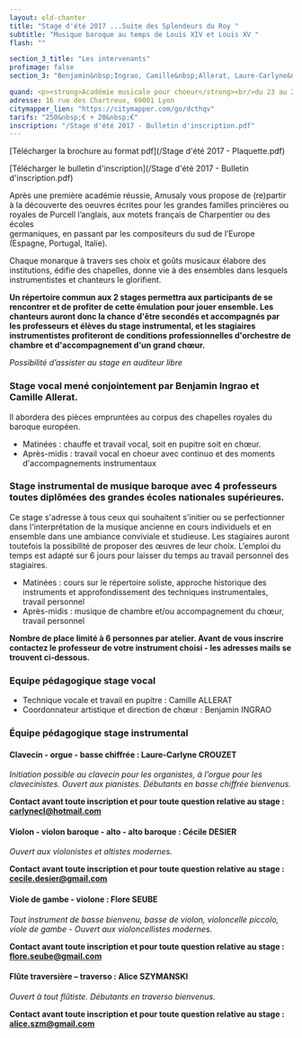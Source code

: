 ```yaml
---
layout: old-chanter
title: "Stage d'été 2017 ...Suite des Splendeurs du Roy "
subtitle: "Musique baroque au temps de Louis XIV et Louis XV "
flash: ""

section_3_title: "Les intervenants"
profimage: false
section_3: "Benjamin&nbsp;Ingrao, Camille&nbsp;Allerat, Laure-Carlyne&nbsp;Crouzet, Cécile&nbsp;Désier, Flore&nbsp;Seube, Alice&nbsp;Szymanski"

quand: <p><strong>Académie musicale pour choeur</strong><br/>du 23 au 27 août</p><p><strong>Académie musicale pour instrumentistes</strong><br/>du 22 au 27 août</p>
adresse: 16 rue des Chartreux, 69001 Lyon
citymapper_lien: "https://citymapper.com/go/dcthqv"
tarifs: "250&nbsp;€ + 20&nbsp;€"
inscription: "/Stage d'été 2017 - Bulletin d'inscription.pdf"
---
```



<!--img class="affiche-concert" alt="" src="/images/affiches/stage d'été 2017.jpg" style="max-width: 450px"/-->

[Télécharger la brochure au format pdf](/Stage d'été 2017 - Plaquette.pdf)

[Télécharger le bulletin d'inscription](/Stage d'été 2017 - Bulletin d'inscription.pdf)

Après une première académie réussie, Amusaly vous propose de (re)partir à la découverte des oeuvres écrites pour les grandes familles princières ou royales de Purcell l’anglais, aux motets français de Charpentier ou des écoles  
germaniques, en passant par les compositeurs du sud de l’Europe (Espagne, Portugal, Italie).

Chaque monarque à travers ses choix et goûts musicaux élabore des institutions, édifie des chapelles, donne vie à des ensembles dans lesquels instrumentistes et chanteurs le glorifient.

**Un répertoire commun aux 2 stages permettra aux participants de se rencontrer et de profiter de cette émulation pour jouer ensemble. Les chanteurs auront donc la chance d'être secondés et accompagnés par les professeurs et élèves du stage instrumental, et les stagiaires instrumentistes profiteront de conditions professionnelles d'orchestre de chambre et d'accompagnement d'un grand chœur.**

*Possibilité d’assister au stage en auditeur libre*

### Stage vocal mené conjointement par Benjamin Ingrao et Camille Allerat. 

Il abordera des pièces empruntées au corpus des chapelles royales du baroque européen. 

* Matinées : chauffe et travail vocal, soit en pupitre soit en chœur. 
* Après-midis : travail vocal en choeur avec continuo et des moments d'accompagnements instrumentaux 

### Stage instrumental de musique baroque avec 4 professeurs toutes diplômées des grandes écoles nationales supérieures. 

Ce stage s'adresse à tous ceux qui souhaitent s'initier ou se perfectionner dans l'interprétation de la musique ancienne en cours individuels et en ensemble dans une ambiance conviviale et studieuse. Les stagiaires auront toutefois la possibilité de proposer des œuvres de leur choix. L’emploi du temps est adapté sur 6 jours pour laisser du temps au travail personnel des stagiaires.  

* Matinées&nbsp;: cours sur le répertoire soliste, approche historique des instruments et approfondissement des 
techniques instrumentales, travail personnel 
* Après-midis&nbsp;: musique de chambre et/ou accompagnement du chœur, travail personnel 

**Nombre de place limité à 6 personnes par atelier. Avant de vous inscrire contactez le professeur de votre instrument choisi - les adresses mails se trouvent ci-dessous.**

### Equipe pédagogique stage vocal

* Technique vocale et travail en pupitre : Camille ALLERAT 
* Coordonnateur artistique et direction de chœur : Benjamin INGRAO 

### Équipe pédagogique stage instrumental 

#### Clavecin - orgue - basse chiffrée : Laure-Carlyne CROUZET 
 
*Initiation possible au clavecin pour les organistes, à l'orgue pour les clavecinistes. Ouvert aux pianistes. Débutants en basse chiffrée bienvenus.*

**Contact avant toute inscription et pour toute question relative au stage : carlynecl@hotmail.com**
 
#### Violon - violon baroque - alto - alto baroque : Cécile DESIER 

*Ouvert aux violonistes et altistes modernes.*

**Contact avant toute inscription et pour toute question relative au stage : cecile.desier@gmail.com**
 
#### Viole de gambe - violone : Flore SEUBE 
 
*Tout instrument de basse bienvenu, basse de violon, violoncelle piccolo, viole de gambe - Ouvert aux violoncellistes modernes.*

**Contact avant toute inscription et pour toute question relative au stage  : flore.seube@gmail.com**
 
#### Flûte traversière – traverso : Alice SZYMANSKI 
 
*Ouvert à tout flûtiste. Débutants en traverso bienvenus.*

**Contact avant toute inscription et pour toute question relative au stage : alice.szm@gmail.com**